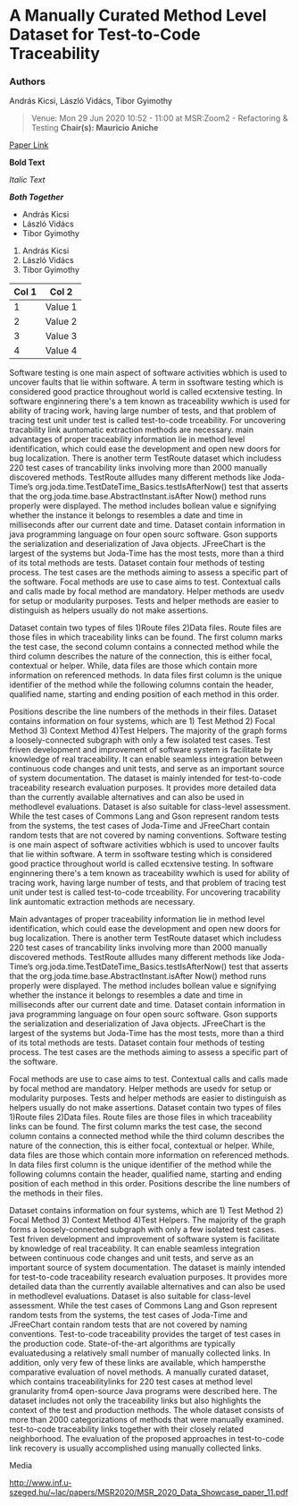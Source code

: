 # A Manually Curated Method Level Dataset for Test-to-Code Traceability

### Authors 

András Kicsi, László Vidács, Tibor Gyimothy
>Venue: Mon 29 Jun 2020 10:52 - 11:00 at MSR:Zoom2 - Refactoring & Testing **Chair(s): Mauricio Aniche**

[Paper Link](https://2020.msrconf.org/details/msr-2020-Data-showcase/5/TestRoutes-A-Manually-Curated-Method-Level-Dataset-for-Test-to-Code-Traceability "Click to view paper")

**Bold Text**

_Italic Text_

**_Both Together_**

* András Kicsi
* László Vidács
* Tibor Gyimothy

1. András Kicsi
3. László Vidács
3. Tibor Gyimothy

|Col 1|Col 2|
|-----|-----|
|1| Value 1| 
|2| Value 2|
|3| Value 3|
|4| Value 4|

Software testing is one main aspect of software activities wbhich is used to uncover faults that lie within software. A term in ssoftware testing which is considered good practice throughout world is called ecxtensive testing. In software enginnering there's a tem known as traceability wwhich is used for ability of tracing work, having large number of tests, and that problem of tracing test unit under test is called test-to-code trceability. For uncovering tracability link auntomatic extraction methods are necessary.  main advantages of proper traceability information lie in method level identification, which could ease the development and open new doors for bug localization. There is another term TestRoute dataset which includess  220 test cases of trancability links involving more than 2000 manually discovered methods. TestRoute allludes many different methods like Joda-Time’s org.joda.time.TestDateTime_Basics.testIsAfterNow() test that asserts that the org.joda.time.base.AbstractInstant.isAfter Now() method runs properly were displayed. The method includes bollean value e signifying whether the instance it belongs to resembles a date and time in milliseconds after our current date and time. Dataset contain information in java programming language on four open sourc software. Gson supports the serialization and deserialization of Java objects. JFreeChart is the largest of the systems but Joda-Time has the most tests, more than a third of its total methods are tests. Dataset contain four methods of testing process. The test cases are the methods aiming to assess a specific part of the software. Focal methods are use to case  aims to test. Contextual calls and calls made by focal method are mandatory. Helper methods are usedv for setup or modularity purposes. Tests and helper methods are easier to distinguish as helpers usually do not make assertions.

 Dataset contain two types of files 1)Route files   2)Data files. Route files are those files in which traceability links can be found. The first column marks the test case, the second column contains a connected method while the third column describes the nature of the connection, this is either focal, contextual or helper. While, data files are those which contain more information on referenced  methods. In data files first column is the unique identifier of the method while the following columns contain the header, qualified name, starting and ending position of each method in this order.
 
Positions describe the line numbers of the methods in their files. Dataset contains information on four systems, which are   1) Test Method   2) Focal Method   3) Context Method   4)Test Helpers.
The majority of the graph forms a loosely-connected subgraph with only a few isolated test cases. Test friven development and improvement of software system is facilitate by knowledge of real traceability.
It can enable seamless integration between continuous code changes and unit tests, and serve as an important source of system documentation. The dataset is mainly intended for test-to-code traceability research evaluation purposes. It provides more detailed data than the currently available alternatives and can also be used in methodlevel evaluations. Dataset is also suitable for class-level assessment. While the test cases of Commons Lang and Gson represent random tests from the systems, the test cases of Joda-Time and JFreeChart contain random tests that are not covered by naming conventions.
Software testing is one main aspect of software activities wbhich is used to uncover faults that lie within software. A term in ssoftware testing which is considered good practice throughout world is called ecxtensive testing. In software enginnering there's a tem known as traceability wwhich is used for ability of tracing work, having large number of tests, and that problem of tracing test unit under test is called test-to-code trceability. For uncovering tracability link auntomatic extraction methods are necessary.  

Main advantages of proper traceability information lie in method level
 identification, which could ease the development and open new doors for bug localization. There is another term TestRoute dataset which includess  220 test cases of trancability links involving more than 2000 
manually discovered methods. TestRoute allludes many different methods like Joda-Time’s org.joda.time.TestDateTime_Basics.testIsAfterNow() test that asserts that the org.joda.time.base.AbstractInstant.isAfter
Now() method runs properly were displayed. The method includes bollean value e signifying whether the instance it belongs to resembles a date and time in milliseconds after our current date and time. Dataset contain information in java programming language on four open sourc software. Gson supports the serialization and deserialization of Java objects. JFreeChart is the largest of the systems but Joda-Time has 
the most tests, more than a third of its total methods are tests. Dataset contain four methods of testing process. The test cases are the methods aiming to assess a specific part of the software.

Focal methods are use to case  aims to test. Contextual calls and calls made by focal method are mandatory. Helper methods are usedv for setup or modularity purposes. Tests and helper methods are easier to distinguish as helpers usually do not make assertions. Dataset contain two types of files 1)Route files   2)Data files. Route files are those files in which traceability links can be found. The first column marks the test case, the second column contains a connected method while the third column describes the nature of the connection, this is either focal, contextual or helper. While, data files are those which contain more 
 information on referenced  methods. In data files first column is the unique identifier of the method while the following columns contain the header, qualified name, starting and ending position of each method in this order. Positions describe the line numbers of the methods in their files. 
 
 Dataset contains information on four systems, which are  1) Test Method   2) Focal Method   3) Context Method   4)Test Helpers.
The majority of the graph forms a loosely-connected subgraph with only a few isolated test cases. Test friven development and improvement of software system is facilitate by knowledge of real traceability. It can enable seamless integration between continuous code changes and unit tests, and serve as an important source of system documentation. The dataset is mainly intended for test-to-code traceability research evaluation purposes. It provides more detailed data than the currently available alternatives and can also be used in methodlevel evaluations. Dataset is also suitable for class-level assessment. While the test cases of Commons Lang and Gson represent random tests from the systems, the test cases of Joda-Time and JFreeChart contain random tests that are not covered by naming conventions.
Test-to-code traceability provides the target of test cases in the production code. State-of-the-art algorithms are typically evaluatedusing a relatively small number of manually collected links. In addition, only very few of these links are available, which hampersthe comparative evaluation of novel methods.  A manually curated dataset, which contains traceabilitylinks for 220 test cases at method level granularity from4 open-source Java programs were described here. The dataset includes not only the traceability links but also highlights the context of the test and production methods. The whole dataset consists of more than  2000 categorizations of methods that were manually examined. test-to-code traceability links together with their closely related neighborhood. The evaluation of the proposed approaches in test-to-code link recovery is usually accomplished using manually collected links.

Media

http://www.inf.u-szeged.hu/~lac/papers/MSR2020/MSR_2020_Data_Showcase_paper_11.pdf
